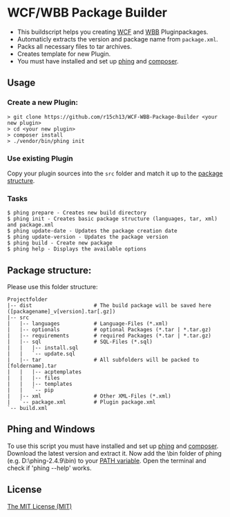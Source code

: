 # WCF/WBB Package Builder
* This buildscript helps you creating [WCF](http://www.woltlab.com/) and [WBB](http://www.woltlab.com/) Pluginpackages.
* Automaticly extracts the version and package name from `package.xml`.
* Packs all necessary files to tar archives.
* Creates template for new Plugin.
* You must have installed and set up [phing](https://www.phing.info/) and [composer](https://getcomposer.org/).

## Usage

### Create a new Plugin:
```
> git clone https://github.com/r15ch13/WCF-WBB-Package-Builder <your new plugin>
> cd <your new plugin>
> composer install
> ./vendor/bin/phing init
```

### Use existing Plugin
Copy your plugin sources into the `src` folder and match it up to the [package structure](#package-structure).

### Tasks
```
$ phing prepare - Creates new build directory
$ phing init - Creates basic package structure (languages, tar, xml) and package.xml
$ phing update-date - Updates the package creation date
$ phing update-version - Updates the package version
$ phing build - Create new package
$ phing help - Displays the available options
```

## Package structure:
Please use this folder structure:

```
Projectfolder
|-- dist                    # The build package will be saved here ([packagename]_v[version].tar[.gz])
|-- src
|   |-- languages           # Language-Files (*.xml)
|   |-- optionals           # optional Packages (*.tar | *.tar.gz)
|   |-- requirements        # required Packages (*.tar | *.tar.gz)
|   |-- sql                 # SQL-Files (*.sql)
|   |   |-- install.sql
|   |   `-- update.sql
|   |-- tar                 # All subfolders will be packed to [foldername].tar
|   |   |-- acptemplates
|   |   |-- files
|   |   |-- templates
|   |   `-- pip
|   |-- xml                 # Other XML-Files (*.xml)
|   `-- package.xml         # Plugin package.xml
`-- build.xml
```

## Phing and Windows
To use this script you must have installed and set up [phing](https://www.phing.info/) and [composer](https://getcomposer.org/).
Download the latest version and extract it.
Now add the \bin folder of phing (e.g. D:\phing-2.4.9\bin) to your [PATH variable](http://geekswithblogs.net/renso/archive/2009/10/21/how-to-set-the-windows-path-in-windows-7.aspx).
Open the terminal and check if 'phing --help' works.

## License
[The MIT License (MIT)](http://r15ch13.mit-license.org/)